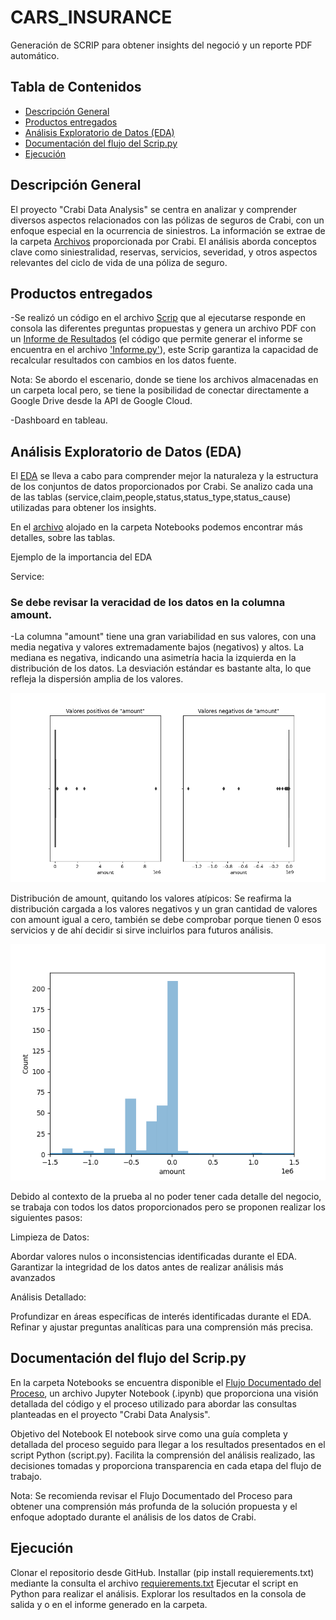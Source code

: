 # CARS_INSURANCE
Generación de SCRIP para obtener insights del negoció y un reporte PDF automático.


## Tabla de Contenidos
- [Descripción General](#descripción-general)
- [Productos entregados](#productos-entregados)
- [Análisis Exploratorio de Datos (EDA)](#análisis-Exploratorio-de-Datos-(EDA))
- [Documentación del flujo del Scrip.py](#documentación-del-flujo-del-Scrip.py)
- [Ejecución](#Ejecución)


## Descripción General

El proyecto "Crabi Data Analysis" se centra en analizar y comprender diversos aspectos relacionados con las pólizas de seguros de Crabi, con un enfoque especial en la ocurrencia de siniestros. La información se extrae de la carpeta [Archivos](./Archivos/) proporcionada por Crabi. El análisis aborda conceptos clave como siniestralidad, reservas, servicios, severidad, y otros aspectos relevantes del ciclo de vida de una póliza de seguro.

## Productos entregados

-Se realizó un código en el archivo [Scrip](./Scrip.py) que al ejecutarse responde en consola las diferentes preguntas propuestas  y  genera un archivo PDF con un [Informe de Resultados](./informe.pdf) (el código que permite generar el informe se encuentra en el archivo ['Informe.py'](./Informe.py)), este Scrip garantiza la capacidad de recalcular resultados con cambios en los datos fuente. 

Nota: Se abordo el escenario, donde se tiene los archivos almacenadas en un carpeta local pero, se tiene la posibilidad de conectar directamente a Google Drive desde la API de Google Cloud.
 

-Dashboard en tableau.

## Análisis Exploratorio de Datos (EDA)

El [EDA](./Notebooks/EDA.ipynb) se lleva a cabo para comprender mejor la naturaleza y la estructura de los conjuntos de datos proporcionados por Crabi. Se analizo cada una de las tablas (service,claim,people,status,status_type,status_cause) utilizadas para obtener los insights.

En el [archivo](./Notebooks/EDA.ipynb) alojado en la carpeta Notebooks podemos encontrar más detalles, sobre las tablas. 

Ejemplo de la importancia del EDA

Service:

### Se debe revisar la veracidad de los datos en la columna amount.
-La columna "amount" tiene una gran variabilidad en sus valores, con una media negativa y valores extremadamente bajos (negativos) y altos. La mediana es negativa, indicando una asimetría hacia la izquierda en la distribución de los datos. La desviación estándar es bastante alta, lo que refleja la dispersión amplia de los valores.

![EDA_1](./Graficos/EDA_Amount.png)

Distribución de amount, quitando los valores atípicos: Se reafirma la distribución cargada a los valores negativos y un gran cantidad de valores con amount igual a cero, también se debe comprobar porque tienen 0 esos servicios y de ahí decidir si sirve incluirlos para futuros análisis. 

![EDA_2](./Graficos/EDA_Amount2.png)


Debido al contexto de la prueba al no poder tener cada detalle del negocio, se trabaja con todos los datos  proporcionados pero se proponen realizar los siguientes pasos: 

Limpieza de Datos:

Abordar valores nulos o inconsistencias identificadas durante el EDA.
Garantizar la integridad de los datos antes de realizar análisis más avanzados

Análisis Detallado:

Profundizar en áreas específicas de interés identificadas durante el EDA.
Refinar y ajustar preguntas analíticas para una comprensión más precisa.

## Documentación del flujo del Scrip.py

En la carpeta Notebooks se encuentra disponible el [Flujo Documentado del Proceso](./Notebooks/Flujo_Documentado.ipynb), un archivo Jupyter Notebook (.ipynb) que proporciona una visión detallada del código y el proceso utilizado para abordar las consultas planteadas en el proyecto "Crabi Data Analysis".

Objetivo del Notebook
El notebook sirve como una guía completa y detallada del proceso seguido para llegar a los resultados presentados en el script Python (script.py). Facilita la comprensión del análisis realizado, las decisiones tomadas y proporciona transparencia en cada etapa del flujo de trabajo.

Nota: Se recomienda revisar el Flujo Documentado del Proceso para obtener una comprensión más profunda de la solución propuesta y el enfoque adoptado durante el análisis de los datos de Crabi.

## Ejecución

Clonar el repositorio desde GitHub.
Installar (pip install requierements.txt) mediante la consulta el archivo [requierements.txt](./requirements.txt)
Ejecutar el script en Python para realizar el análisis.
Explorar los resultados en la consola de salida y o en el informe generado en la carpeta.












